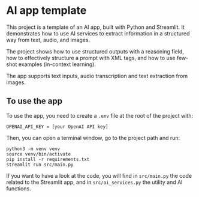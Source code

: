 # AI app template

This project is a template of an AI app, built with Python and Streamlit. It demonstrates how to use AI services to extract information in a structured way from text, audio, and images.

The project shows how to use structured outputs with a reasoning field, how to effectively structure a prompt with XML tags, and how to use few-shot examples (in-context learning).

The app supports text inputs, audio transcription and text extraction from images.

## To use the app

To use the app, you need to create a `.env` file at the root of the project with:
```
OPENAI_API_KEY = [your OpenAI API key]
```

Then, you can open a terminal window, go to the project path and run:
```
python3 -m venv venv
source venv/bin/activate
pip install -r requirements.txt
streamlit run src/main.py
```

If you want to have a look at the code, you will find in `src/main.py` the code related to the Streamlit app, and in `src/ai_services.py` the utility and AI functions.
